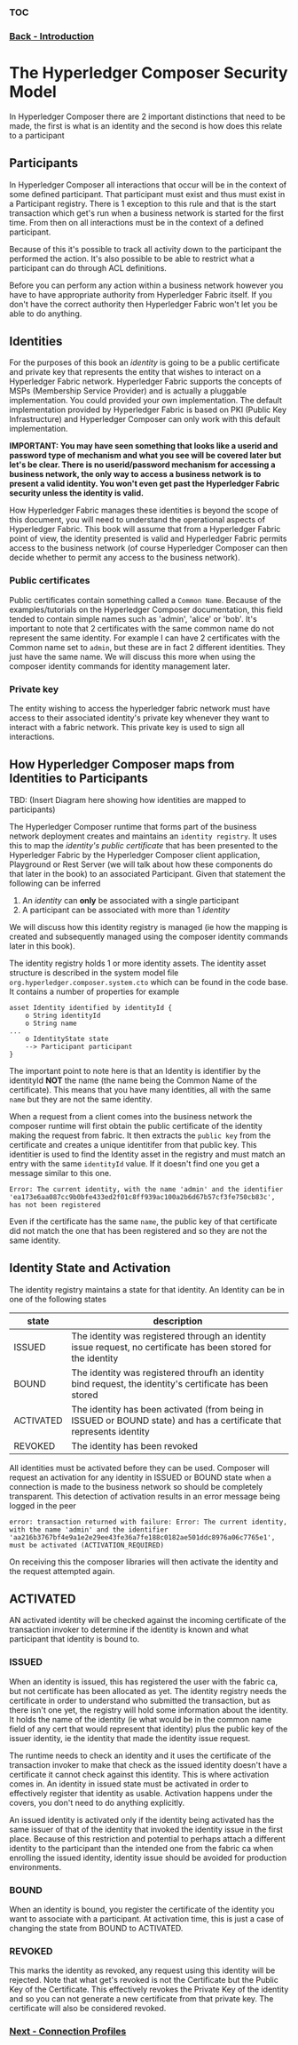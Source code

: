### [TOC](./TOC.md)
### [Back - Introduction](./introduction.md)

# The Hyperledger Composer Security Model
In Hyperledger Composer there are 2 important distinctions that need to be made, the first is what is an identity and the second is how does this relate to a participant

## Participants
In Hyperledger Composer all interactions that occur will be in the context of some defined participant. That participant must exist and thus must exist in a Participant registry. There is 1 exception to this rule and that is the start transaction which get's run when a business network is started for the first time. From then on all interactions must be in the context of a defined participant.

Because of this it's possible to track all activity down to the participant the performed the action. It's also possible to be able to restrict what a participant can do through ACL definitions.

Before you can perform any action within a business network however you have to have appropriate authority from Hyperledger Fabric itself. If you don't have the correct authority then Hyperledger Fabric won't let you be able to do anything.

## Identities
For the purposes of this book an _identity_ is going to be a public certificate and private key that represents the entity that wishes to interact on a Hyperledger Fabric network. Hyperledger Fabric supports the concepts of MSPs (Membership Service Provider) and is actually a pluggable implementation. You could provided your own implementation. The default implementation provided by Hyperledger Fabric is based on PKI (Public Key Infrastructure) and Hyperledger Composer can only work with this default implementation.

**IMPORTANT: You may have seen something that looks like a userid and password type of mechanism and what you see will be covered later but let's be clear. There is no userid/password mechanism for accessing a business network, the only way to access a business network is to present a valid identity. You won't even get past the Hyperledger Fabric security unless the identity is valid.**

How Hyperledger Fabric manages these identities is beyond the scope of this document, you will need to understand the operational aspects of Hyperledger Fabric. This book will assume that from a Hyperledger Fabric point of view, the identity presented is valid and Hyperledger Fabric permits access to the business network (of course Hyperledger Composer can then decide whether to permit any access to the business network).

### Public certificates
Public certificates contain something called a `Common Name`. Because of the examples/tutorials on the Hyperledger Composer documentation, this field tended to contain simple names such as 'admin', 'alice' or 'bob'. It's important to note that 2 certificates with the same common name do not represent the same identity. For example I can have 2 certificates with the Common name set to `admin`, but these are in fact 2 different identities. They just have the same name. We will discuss this more when using the composer identity commands for identity management later.

### Private key
The entity wishing to access the hyperledger fabric network must have access to their associated identity's private key whenever they want to interact with a fabric network. This private key is used to sign all interactions.

## How Hyperledger Composer maps from Identities to Participants
TBD: (Insert Diagram here showing how identities are mapped to participants)

The Hyperledger Composer runtime that forms part of the business network deployment creates and maintains an `identity registry`. It uses this to map the _identity's public certificate_ that has been presented to the Hyperledger Fabric by the Hyperledger Composer client application, Playground or Rest Server (we will talk about how these components do that later in the book) to an associated Participant.
Given that statement the following can be inferred

1. An _identity_ can **only** be associated with a single participant
2. A participant can be associated with more than 1 _identity_

We will discuss how this identity registry is managed (ie how the mapping is created and subsequently managed using the composer identity commands later in this book).

The identity registry holds 1 or more identity assets. The identity asset structure is described in the system model file `org.hyperledger.composer.system.cto` which can be found in the code base. It contains a number of properties for example

```
asset Identity identified by identityId {
    o String identityId
    o String name
...
    o IdentityState state
    --> Participant participant
}
```
The important point to note here is that an Identity is identifier by the identityId **NOT** the name (the name being the Common Name of the certificate). This means that you have many identities, all with the same `name` but they are not the same identity.

When a request from a client comes into the business network the composer runtime will first obtain the public certificate of the identity making the request from fabric. It then extracts the `public key` from the certificate and creates a unique identitifer from that public key. This identitier is used to find the Identity asset in the registry and must match an entry with the same `identityId` value. If it doesn't find one you get a message similar to this one.
```
Error: The current identity, with the name 'admin' and the identifier 'ea173e6aa087cc9b0bfe433ed2f01c8ff939ac100a2b6d67b57cf3fe750cb83c', has not been registered
```
Even if the certificate has the same `name`, the public key of that certificate did not match the one that has been registered and so they are not the same identity.

## Identity State and Activation
The identity registry maintains a state for that identity. An Identity can be in one of the following states

| state | description |
| ------| -------- |
| ISSUED | The identity was registered through an identity issue request, no certificate has been stored for the identity |
| BOUND | The identity was registered throufh an identity bind request, the identity's certificate has been stored |
| ACTIVATED | The identity has been activated (from being in ISSUED or BOUND state) and has a certificate that represents identity |
| REVOKED | The identity has been revoked |

All identities must be activated before they can be used. Composer will request an activation for any identity in ISSUED or BOUND state when a connection is made to the business network so should be completely transparent. This detection of activation results in an error message being logged in the peer

```
error: transaction returned with failure: Error: The current identity, with the name 'admin' and the identifier 'aa216b3767bf4e9a1e2e29ee43fe36a7fe188c0182ae501ddc8976a06c7765e1', must be activated (ACTIVATION_REQUIRED)
```

On receiving this the composer libraries will then activate the identity and the request attempted again.

## ACTIVATED
AN activated identity will be checked against the incoming certificate of the transaction invoker to determine if the identity is known and what participant that identity is bound to.

### ISSUED
When an identity is issued, this has registered the user with the fabric ca, but not certificate has been allocated as yet. The identity registry needs the certificate in order to understand who submitted the transaction, but as there isn't one yet, the registry will hold some information about the identity. It holds the name of the identity (ie what would be in the common name field of any cert that would represent that identity) plus the public key of the issuer identity, ie the identity that made the identity issue request. 

The runtime needs to check an identity and it uses the certificate of the transaction invoker to make that check as the issued identity doesn't have a certificate it cannot check against this identity. This is where activation comes in. An identity in issued state must be activated in order to effectively register that identity as usable. Activation happens under the covers, you don't need to do anything explicitly. 

An issued identity is activated only if the identity being activated has the same issuer of that of the identity that invoked the identity issue in the first place. Because of this restriction and potential to perhaps attach a different identity to the participant than the intended one from the fabric ca when enrolling the issued identity, identity issue should be avoided for production environments.

### BOUND
When an identity is bound, you register the certificate of the identity you want to associate with a participant. At activation time, this is just a case of changing the state from BOUND to ACTIVATED. 


### REVOKED
This marks the identity as revoked, any request using this identity will be rejected. Note that what get's revoked is not the Certificate but the Public Key of the Certificate. This effectively revokes the Private Key of the identity and so you can not generate a new certificate from that private key. The certificate will also be considered revoked.

### [Next - Connection Profiles](./connectionprofiles.md)
